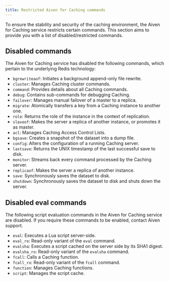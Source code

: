 ```yaml
---
title: Restricted Aiven for Caching commands
---
```


To ensure the stability and security of the caching environment, the Aiven for Caching service restricts certain commands.
This section aims to provide you with a list of disabled/restricted commands.

## Disabled commands

The Aiven for Caching service has disabled the following commands, which pertain to
the underlying Redis technology:

-   `bgrewriteaof`: Initiates a background append-only file rewrite.
-   `cluster`: Manages Caching cluster commands.
-   `command`: Provides details about all Caching commands.
-   `debug`: Contains sub-commands for debugging Caching.
-   `failover`: Manages manual failover of a master to a replica.
-   `migrate`: Atomically transfers a key from a Caching instance to
    another one.
-   `role`: Returns the role of the instance in the context of
    replication.
-   `slaveof`: Makes the server a replica of another instance, or
    promotes it as master.
-   `acl`: Manages Caching Access Control Lists.
-   `bgsave`: Creates a snapshot of the dataset into a dump file.
-   `config`: Alters the configuration of a running Caching server.
-   `lastsave`: Returns the UNIX timestamp of the last successful save
    to disk.
-   `monitor`: Streams back every command processed by the Caching server.
-   `replicaof`: Makes the server a replica of another instance.
-   `save`: Synchronously saves the dataset to disk.
-   `shutdown`: Synchronously saves the dataset to disk and shuts down the server.

## Disabled eval commands

The following script evaluation commands in the Aiven for Caching service are disabled.
If you require these commands to be enabled, contact Aiven support.

-   `eval`: Executes a Lua script server-side.
-   `eval_ro`: Read-only variant of the `eval` command.
-   `evalsha`: Executes a script cached on the server side by its SHA1
    digest.
-   `evalsha_ro`: Read-only variant of the `evalsha` command.
-   `fcall`: Calls a Caching function.
-   `fcall_ro`: Read-only variant of the `fcall` command.
-   `function`: Manages Caching functions.
-   `script`: Manages the script cache.
